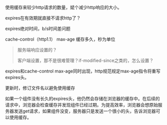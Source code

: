 使用缓存来较少http请求的数量，斌个减少http响应的大小。



expires在有效期就直接不请求http了？





expires绝对时间，b/s时间差问题

cache-control（http1.1） max-age  缓存多久，秒为单位

> 服务端响应设置的？
>
> 客户端设置，那不是很难管理？if-modified-since之类的，怎么设置？



expires和cache-control max-age同时出现，http规范规定max-age指令将重写expires头。





更新时，修订文件名以避免使用缓存





如果一个组件没有长久的expires头，他仍然会存储在浏览器的缓存中。在后续的请求中，浏览器会检查缓存并发现组件已经过期。为提高效率，浏览器会想原始服务器发送get请求，如果组件没变，服务器只是发送一个很小的头，告诉浏览器可以使用缓存。







































